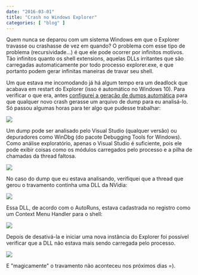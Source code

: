 ```yaml
---
date: "2016-03-01"
title: "Crash no Windows Explorer"
categories: [ "blog" ]
---
```

Quem nunca se deparou com um sistema Windows em que o Explorer travasse ou crashasse de vez em quando? O problema com esse tipo de problema (recursividade...) é que ele pode ocorrer por infinitos motivos. Tão infinitos quanto os shell extensions, aquelas DLLs irritantes que são carregadas automaticamente por todo processo explorer.exe, e que portanto podem gerar infinitas maneiras de travar seu shell.

Um que estava me incomodando já há algum tempo era um deadlock que acabava em restart do Explorer (isso é automático no Windows 10). Para verificar o que era, antes [configurei a geração de dumps automática](http://caloni.com.br/coletando-dumps-automaticamente) para que qualquer novo crash gerasse um arquivo de dump para eu analisá-lo. Só passou algumas horas para ter algo que pudesse trabalhar:

![](http://i.imgur.com/HMQUIVT.png)

Um dump pode ser analisado pelo Visual Studio (qualquer versão) ou depuradores como WinDbg (do pacote Debugging Tools for Windows). Como análise exploratório, apenas o Visual Studio é suficiente, pois ele pode exibir coisas como os módulos carregados pelo processo e a pilha de chamadas da thread faltosa.

![](http://i.imgur.com/n9CvNqG.png)

No caso do dump que eu estava analisando, verifiquei que a thread que gerou o travamento continha uma DLL da NVidia:

![](http://i.imgur.com/Sj6KKkc.png)

Essa DLL, de acordo com o AutoRuns, estava cadastrada no registro como um Context Menu Handler para o shell:

![](http://i.imgur.com/emFTzEo.png)

Depois de desativá-la e iniciar uma nova instância do Explorer foi possível verificar que a DLL não estava mais sendo carregada pelo processo.

![](http://i.imgur.com/UKhavJr.png)

E "magicamente" o travamento não aconteceu nos próximos dias =).
